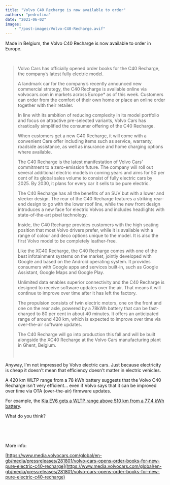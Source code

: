 ```yaml
---
title: "Volvo C40 Recharge is now available to order"
authors: "pedrolima"
date: "2021-06-02"
images: 
    - "/post-images/Volvo-C40-Recharge.avif"
---
```


Made in Belgium, the Volvo C40 Recharge is now available to order in Europe.

 

> Volvo Cars has officially opened order books for the C40 Recharge, the company’s latest fully electric model.
> 
> A landmark car for the company’s recently announced new commercial strategy, the C40 Recharge is available online via volvocars.com in markets across Europe\* as of this week. Customers can order from the comfort of their own home or place an online order together with their retailer.
> 
> In line with its ambition of reducing complexity in its model portfolio and focus on attractive pre-selected variants, Volvo Cars has drastically simplified the consumer offering of the C40 Recharge.
> 
> When customers get a new C40 Recharge, it will come with a convenient Care offer including items such as service, warranty, roadside assistance, as well as insurance and home charging options where available.
> 
> The C40 Recharge is the latest manifestation of Volvo Cars’ commitment to a zero-emission future. The company will roll out several additional electric models in coming years and aims for 50 per cent of its global sales volume to consist of fully electric cars by 2025. By 2030, it plans for every car it sells to be pure electric.
> 
> The C40 Recharge has all the benefits of an SUV but with a lower and sleeker design. The rear of the C40 Recharge features a striking rear-end design to go with the lower roof line, while the new front design introduces a new face for electric Volvos and includes headlights with state-of-the-art pixel technology.
> 
> Inside, the C40 Recharge provides customers with the high seating position that most Volvo drivers prefer, while it is available with a range of colour and deco options unique to the model. It is also the first Volvo model to be completely leather-free.
> 
> Like the XC40 Recharge, the C40 Recharge comes with one of the best infotainment systems on the market, jointly developed with Google and based on the Android operating system. It provides consumers with Google apps and services built-in, such as Google Assistant, Google Maps and Google Play.
> 
> Unlimited data enables superior connectivity and the C40 Recharge is designed to receive software updates over the air. That means it will continue to improve over time after it has left the factory.
> 
> The propulsion consists of twin electric motors, one on the front and one on the rear axle, powered by a 78kWh battery that can be fast-charged to 80 per cent in about 40 minutes. It offers an anticipated range of around 420 km, which is expected to improve over time via over-the-air software updates.
> 
> The C40 Recharge will go into production this fall and will be built alongside the XC40 Recharge at the Volvo Cars manufacturing plant in Ghent, Belgium.
> 
>  

Anyway, I'm not impressed by Volvo electric cars. Just because electricity is cheap it doesn't mean that efficiency doesn't matter in electric vehicles.

A 420 km WLTP range from a 78 kWh battery suggests that the Volvo C40 Recharge isn't very efficient... even if Volvo says that it can be improved over time via OTA (over-the-air) firmware updates.

For example, the [Kia EV6 gets a WLTP range above 510 km from a 77,4 kWh battery](https://www.kia.com/ie/new-cars/ev6/discover/).

What do you think?

 

 

More info:

[https://www.media.volvocars.com/global/en-gb/media/pressreleases/281801/volvo-cars-opens-order-books-for-new-pure-electric-c40-recharge](https://www.media.volvocars.com/global/en-gb/media/pressreleases/281801/volvo-cars-opens-order-books-for-new-pure-electric-c40-recharge)
